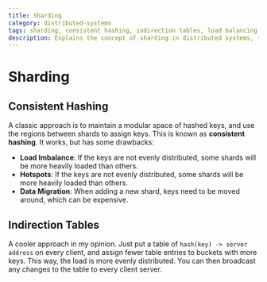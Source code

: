 ```yaml
---
title: Sharding
category: distributed-systems
tags: sharding, consistent hashing, indirection tables, load balancing, data distribution
description: Explains the concept of sharding in distributed systems, its approaches and implications.
---
```


# Sharding

## Consistent Hashing

A classic approach is to maintain a modular space of hashed keys, and use the regions between shards to assign keys. This is known as **consistent hashing**. It works, but has some drawbacks:

- **Load Imbalance**: If the keys are not evenly distributed, some shards will be more heavily loaded than others.
- **Hotspots**: If the keys are not evenly distributed, some shards will be more heavily loaded than others.
- **Data Migration**: When adding a new shard, keys need to be moved around, which can be expensive.

## Indirection Tables

A cooler approach in my opinion. Just put a table of `hash(key) -> server address` on every client, and assign fewer table entries to buckets with more keys. This way, the load is more evenly distributed. You can then broadcast any changes to the table to every client server.
